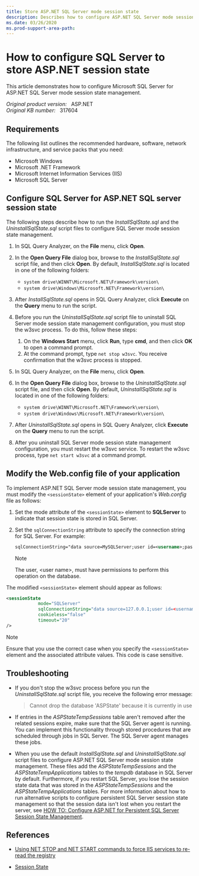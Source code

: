 ```yaml
---
title: Store ASP.NET SQL Server mode session state
description: Describes how to configure ASP.NET SQL Server mode session state management.
ms.date: 03/26/2020
ms.prod-support-area-path:
---
```

# How to configure SQL Server to store ASP.NET session state  

This article demonstrates how to configure Microsoft SQL Server for ASP.NET SQL Server mode session state management.

_Original product version:_ &nbsp; ASP.NET  
_Original KB number:_ &nbsp; 317604

## Requirements

The following list outlines the recommended hardware, software, network infrastructure, and service packs that you need:

- Microsoft Windows
- Microsoft .NET Framework
- Microsoft Internet Information Services (IIS)
- Microsoft SQL Server

## Configure SQL Server for ASP.NET SQL server session state

The following steps describe how to run the *InstallSqlState.sql* and the *UninstallSqlState.sql* script files to configure SQL Server mode session state management.

1. In SQL Query Analyzer, on the **File** menu, click **Open**.
2. In the **Open Query File** dialog box, browse to the *InstallSqlState.sql* script file, and then click **Open**. By default, *InstallSqlState.sql* is located in one of the following folders:

    - `system drive\WINNT\Microsoft.NET\Framework\version\`
    - `system drive\Windows\Microsoft.NET\Framework\version\`
3. After *InstallSqlState.sql* opens in SQL Query Analyzer, click **Execute** on the **Query** menu to run the script.
4. Before you run the *UninstallSqlState.sql* script file to uninstall SQL Server mode session state management configuration, you must stop the w3svc process. To do this, follow these steps:

    1. On the **Windows Start** menu, click **Run**, type **cmd**, and then click **OK** to open a command prompt.
    2. At the command prompt, type `net stop w3svc`. You receive confirmation that the w3svc process is stopped.
5. In SQL Query Analyzer, on the **File** menu, click **Open**.
6. In the **Open Query File** dialog box, browse to the *UninstallSqlState.sql* script file, and then click **Open**. By default, *UninstallSqlState.sql* is located in one of the following folders:

    - `system drive\WINNT\Microsoft.NET\Framework\version\`
    - `system drive\Windows\Microsoft.NET\Framework\version\`  
7. After *UninstallSqlState.sql* opens in SQL Query Analyzer, click **Execute** on the **Query** menu to run the script.
8. After you uninstall SQL Server mode session state management configuration, you must restart the w3svc service. To restart the w3svc process, type `net start w3svc` at a command prompt.

## Modify the Web.config file of your application

To implement ASP.NET SQL Server mode session state management, you must modify the `<sessionState>` element of your application's *Web.config* file as follows:

1. Set the mode attribute of the `<sessionState>` element to **SQLServer** to indicate that session state is stored in SQL Server.
2. Set the `sqlConnectionString` attribute to specify the connection string for SQL Server. For example:

    ```xml
    sqlConnectionString="data source=MySQLServer;user id=<username>;password=<strongpassword>"
    ```

    > [!NOTE]
    > The user, \<user name>, must have permissions to perform this operation on the database.

The modified `<sessionState>` element should appear as follows:

```xml
<sessionState
            mode="SQLServer"
            sqlConnectionString="data source=127.0.0.1;user id=<username>;password=<strongpassword>"
            cookieless="false"
            timeout="20"
/>
```

> [!NOTE]
> Ensure that you use the correct case when you specify the `<sessionState>` element and the associated attribute values. This code is case sensitive.

## Troubleshooting

- If you don't stop the w3svc process before you run the *UninstallSqlState.sql* script file, you receive the following error message:

    > Cannot drop the database 'ASPState' because it is currently in use

- If entries in the *ASPStateTempSessions* table aren't removed after the related sessions expire, make sure that the SQL Server agent is running. You can implement this functionality through stored procedures that are scheduled through jobs in SQL Server. The SQL Server agent manages these jobs.

- When you use the default *InstallSqlState.sql* and *UninstallSqlState.sql* script files to configure ASP.NET SQL Server mode session state management. These files add the *ASPStateTempSessions* and the *ASPStateTempApplications* tables to the *tempdb* database in SQL Server by default. Furthermore, if you restart SQL Server, you lose the session state data that was stored in the *ASPStateTempSessions* and the *ASPStateTempApplications* tables. For more information about how to run alternative scripts to configure persistent SQL Server session state management so that the session data isn't lost when you restart the server, see [HOW TO: Configure ASP.NET for Persistent SQL Server Session State Management](https://support.microsoft.com/help/311209).

## References

- [Using NET STOP and NET START commands to force IIS services to re-read the registry](https://support.microsoft.com/help/236166)

- [Session State](/previous-versions/dotnet/netframework-1.1/87069683(v=vs.71))

